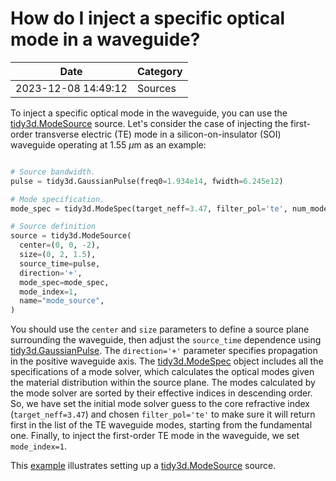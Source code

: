 # How do I inject a specific optical mode in a waveguide?

| Date       | Category    |
|------------|-------------|
| 2023-12-08 14:49:12 | Sources |


To inject a specific optical mode in the waveguide, you can use the [tidy3d.ModeSource](https://docs.flexcompute.com/projects/tidy3d/en/latest/api/_autosummary/tidy3d.ModeSource.html) source. Let's consider the case of injecting the first-order transverse electric (TE) mode in a silicon-on-insulator (SOI) waveguide operating at 1.55 $\mu$m as an example:



```python

# Source bandwidth.
pulse = tidy3d.GaussianPulse(freq0=1.934e14, fwidth=6.245e12)

# Mode specification.
mode_spec = tidy3d.ModeSpec(target_neff=3.47, filter_pol='te', num_modes = 2)

# Source definition
source = tidy3d.ModeSource(
  center=(0, 0, -2),
  size=(0, 2, 1.5),
  source_time=pulse,
  direction='+',
  mode_spec=mode_spec,
  mode_index=1,
  name="mode_source",
)

```



You should use the `center` and `size` parameters to define a source plane surrounding the waveguide, then adjust the `source_time` dependence using [tidy3d.GaussianPulse](https://docs.flexcompute.com/projects/tidy3d/en/latest/api/_autosummary/tidy3d.GaussianPulse.html). The `direction='+'` parameter specifies propagation in the positive waveguide axis. The [tidy3d.ModeSpec](https://docs.flexcompute.com/projects/tidy3d/en/latest/api/_autosummary/tidy3d.ModeSpec.html#tidy3d.ModeSpec) object includes all the specifications of a mode solver, which calculates the optical modes given the material distribution within the source plane. The modes calculated by the mode solver are sorted by their effective indices in descending order. So, we have set the initial mode solver guess to the core refractive index (`target_neff=3.47`) and chosen `filter_pol='te'` to make sure it will return first in the list of the TE waveguide modes, starting from the fundamental one. Finally,  to inject the first-order TE mode in the waveguide, we set `mode_index=1`.

This [example](https://www.flexcompute.com/tidy3d/examples/notebooks/ModalSourcesMonitors/) illustrates setting up a [tidy3d.ModeSource](https://docs.flexcompute.com/projects/tidy3d/en/latest/api/_autosummary/tidy3d.ModeSource.html) source.